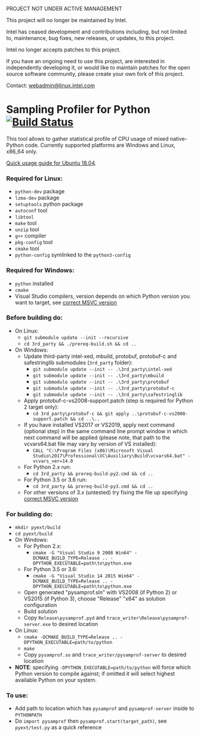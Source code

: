 PROJECT NOT UNDER ACTIVE MANAGEMENT

This project will no longer be maintained by Intel.

Intel has ceased development and contributions including, but not limited to, maintenance, bug fixes, new releases, or updates, to this project.  

Intel no longer accepts patches to this project.

If you have an ongoing need to use this project, are interested in independently developing it, or would like to maintain patches for the open source software community, please create your own fork of this project.  

Contact: webadmin@linux.intel.com
# Sampling Profiler for Python   [![Build Status](https://travis-ci.org/intel-go/pysamprof.svg?branch=master)](https://travis-ci.org/intel-go/pysamprof)

This tool allows to gather statistical profile of CPU usage of mixed native-Python code.
Currently supported platforms are Windows and Linux, x86_64 only.

[Quick usage guide for Ubuntu 18.04](https://github.com/intel-go/pysamprof/wiki/Example-of-trace-display-on-Ubuntu-18.04).

### Required for Linux:
* `python-dev` package
* `lzma-dev` package
* `setuptools` python package
* `autoconf` tool
* `libtool`
* `make` tool
* `unzip` tool
* `g++` compiler
* `pkg-config` tool
* `cmake` tool
* `python-config` symlinked to the `python3-config`

### Required for Windows:
* `python` installed
* `cmake`
* Visual Studio compilers, version depends on which Python version you want to target, see [correct MSVC version](https://wiki.python.org/moin/WindowsCompilers)


### Before building do:
* On Linux:
  * `git submodule update --init --recursive`
  * `cd 3rd_party && ./prereq-build.sh && cd ..`
* On Windows:
  * Update third-party intel-xed, mbuild, protobuf, protobuf-c and safestringlib submodules (`3rd_party` folder):
      * `git submodule update --init -- .\3rd_party\intel-xed`
      * `git submodule update --init -- .\3rd_party\mbuild`
      * `git submodule update --init -- .\3rd_party\protobuf`
      * `git submodule update --init -- .\3rd_party\protobuf-c`
      * `git submodule update --init -- .\3rd_party\safestringlib`
  * Apply protobuf-c-vs2008-support.patch (step is required for Python 2 target only):
      * `cd 3rd_party\protobuf-c && git apply ..\protobuf-c-vs2008-support.patch && cd ..\..`
  * If you have installed VS2017 or VS2019, apply next command (optional step) in the same command line prompt window in which next command will be applied (please note, that path to the vcvars64.bat file may vary by version of VS installed):
      * `CALL "C:\Program Files (x86)\Microsoft Visual Studio\2017\Professional\VC\Auxiliary\Build\vcvars64.bat" -vcvars_ver=14.0`
  * For Python 2.x run:
    * `cd 3rd_party && prereq-build-py2.cmd && cd ..`
  * For Python 3.5 or 3.6 run:
    * `cd 3rd_party && prereq-build-py3.cmd && cd ..`
  * For other versions of 3.x (untested) try fixing the file up specifying [correct MSVC version](https://wiki.python.org/moin/WindowsCompilers)

### For building do:
* `mkdir pyext/build`
* `cd pyext/build`
* On Windows:
    * For Python 2.x:
      * `cmake -G "Visual Studio 9 2008 Win64" -DCMAKE_BUILD_TYPE=Release .. -DPYTHON_EXECUTABLE=path\to\python.exe`
    * For Python 3.5 or 3.6:
      * `cmake -G "Visual Studio 14 2015 Win64" -DCMAKE_BUILD_TYPE=Release .. -DPYTHON_EXECUTABLE=path\to\python.exe`
    * Open generated "pysamprof.sln" with VS2008 (if Python 2) or VS2015 (if Python 3), choose "Release" "x64" as solution configuration
    * Build solution
    * Copy `Release\pysamprof.pyd` and `trace_writer\Release\pysamprof-server.exe` to desired location
* On Linux:
    * `cmake -DCMAKE_BUILD_TYPE=Release .. -DPYTHON_EXECUTABLE=path/to/python`
    * `make`
    * Copy `pysamprof.so` and `trace_writer/pysamprof-server` to desired location
* **NOTE**: specifying `-DPYTHON_EXECUTABLE=path/to/python` will force which Python version to compile against; if omitted it will select highest available Python on your system.

### To use:
* Add path to location which has `pysamprof` and `pysamprof-server` inside to `PYTHONPATH`
* Do `import pysamprof` then `pysamprof.start(target_path)`, see `pyext/test.py` as a quick reference
